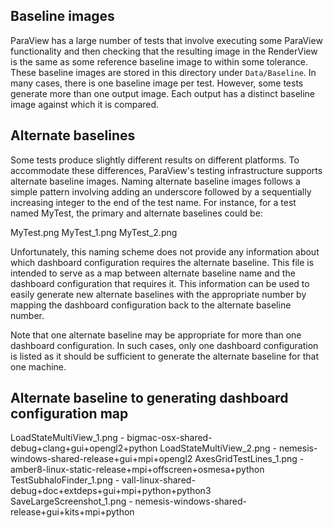 Baseline images
---------------

ParaView has a large number of tests that involve executing some ParaView
functionality and then checking that the resulting image in the RenderView
is the same as some reference baseline image to within some tolerance. These
baseline images are stored in this directory under `Data/Baseline`. In many
cases, there is one baseline image per test. However, some tests generate more
than one output image. Each output has a distinct baseline image against which
it is compared.

Alternate baselines
-------------------

Some tests produce slightly different results on different platforms.
To accommodate these differences, ParaView's testing infrastructure
supports alternate baseline images. Naming alternate baseline images
follows a simple pattern involving adding an underscore followed by a
sequentially increasing integer to the end of the test name. For instance,
for a test named MyTest, the primary and alternate baselines could be:

MyTest.png
MyTest_1.png
MyTest_2.png

Unfortunately, this naming scheme does not provide any information
about which dashboard configuration requires the alternate
baseline. This file is intended to serve as a map between alternate
baseline name and the dashboard configuration that requires it.  This
information can be used to easily generate new alternate baselines
with the appropriate number by mapping the dashboard configuration
back to the alternate baseline number.

Note that one alternate baseline may be appropriate for more than one
dashboard configuration. In such cases, only one dashboard configuration
is listed as it should be sufficient to generate the alternate baseline
for that one machine.

Alternate baseline to generating dashboard configuration map
------------------------------------------------------------

LoadStateMultiView_1.png - bigmac-osx-shared-debug+clang+gui+opengl2+python
LoadStateMultiView_2.png - nemesis-windows-shared-release+gui+mpi+opengl2
AxesGridTestLines_1.png  - amber8-linux-static-release+mpi+offscreen+osmesa+python
TestSubhaloFinder_1.png  - vall-linux-shared-debug+doc+extdeps+gui+mpi+python+python3
SaveLargeScreenshot_1.png - nemesis-windows-shared-release+gui+kits+mpi+python
